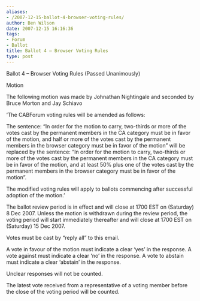 ```yaml
---
aliases:
- /2007-12-15-ballot-4-browser-voting-rules/
author: Ben Wilson
date: 2007-12-15 16:16:36
tags:
- Forum
- Ballot
title: Ballot 4 – Browser Voting Rules
type: post
---
```


Ballot 4 – Browser Voting Rules (Passed Unanimously)

Motion

The following motion was made by Johnathan Nightingale and seconded by Bruce Morton and Jay Schiavo

‘The CABForum voting rules will be amended as follows:

The sentence: “In order for the motion to carry, two-thirds or more of the votes cast by the permanent members in the CA category must be in favor of the motion, and half or more of the votes cast by the permanent members in the browser category must be in favor of the motion” will be replaced by the sentence: “In order for the motion to carry, two-thirds or more of the votes cast by the permanent members in the CA category must be in favor of the motion, and at least 50% plus one of the votes cast by the permanent members in the browser category must be in favor of the motion”.

The modified voting rules will apply to ballots commencing after successful adoption of the motion.’

The ballot review period is in effect and will close at 1700 EST on (Saturday) 8 Dec 2007. Unless the motion is withdrawn during the review period, the voting period will start immediately thereafter and will close at 1700 EST on (Saturday) 15 Dec 2007.

Votes must be cast by “reply all” to this email.

A vote in favour of the motion must indicate a clear ‘yes’ in the response. A vote against must indicate a clear ‘no’ in the response. A vote to abstain must indicate a clear ‘abstain’ in the response.

Unclear responses will not be counted.

The latest vote received from a representative of a voting member before the close of the voting period will be counted.